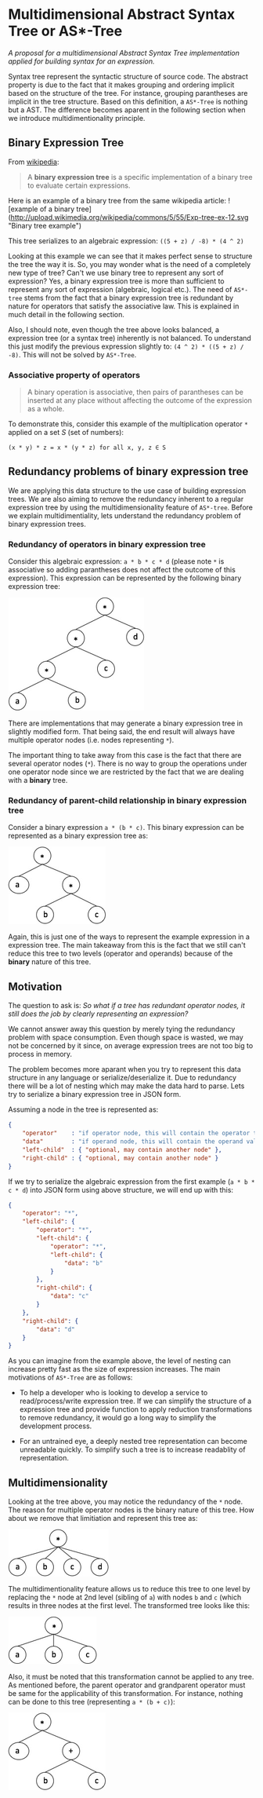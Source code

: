 Multidimensional Abstract Syntax Tree or AS*-Tree
=======

_A proposal for a multidimensional Abstract Syntax Tree implementation
applied for building syntax for an expression._

Syntax tree represent the syntactic structure of source code. The
abstract property is due to the fact that it makes grouping and ordering
implicit based on the structure of the tree. For instance, grouping
parantheses are implicit in the tree structure. Based on this
definition, a `AS*-Tree` is nothing but a AST. The difference becomes
aparent in the following section when we introduce multidimentionality
principle.

## Binary Expression Tree

From [wikipedia](http://en.wikipedia.org/wiki/Binary_expression_tree):

> A __binary expression tree__ is a specific implementation of a binary
> tree to evaluate certain expressions.

Here is an example of a binary tree from the same wikipedia article:
![example of a binary tree]
(http://upload.wikimedia.org/wikipedia/commons/5/55/Exp-tree-ex-12.svg
 "Binary tree example")

This tree serializes to an algebraic expression: 
`((5 + z) / -8) * (4 ^ 2)`

Looking at this example we can see that it makes perfect sense to
structure the tree the way it is. So, you may wonder what is the need of
a completely new type of tree? Can't we use binary tree to represent any
sort of expression? Yes, a binary expression tree is more than sufficient
to represent any sort of expression (algebraic, logical etc.). The need
of `AS*-tree` stems from the fact that a binary expression tree is
redundant by nature for operators that satisfy the associative law. This
is explained in much detail in the following section.

Also, I should note, even though the tree above looks balanced,
a expression tree (or a syntax tree) inherently is not balanced. To
understand this just modify the previous expression slightly to:
`(4 ^ 2) * ((5 + z) / -8)`. This will not be solved by `AS*-Tree`.


### Associative property of operators

> A binary operation is associative, then pairs of parantheses can be
> inserted at any place without affecting the outcome of the expression
> as a whole.

To demonstrate this, consider this example of the multiplication operator
`*` applied on a set _S_ (set of numbers):

```text
(x * y) * z = x * (y * z) for all x, y, z ∈ S
```

## Redundancy problems of binary expression tree

We are applying this data structure to the use case of building
expression trees. We are also aiming to remove the redundancy inherent
to a regular expression tree by using the multidimensionality feature of
`AS*-tree`. Before we explain multidimentiality, lets understand the
redundancy problem of binary expression trees.

### Redundancy of operators in binary expression tree

Consider this algebraic expression: `a * b * c * d` (please note `*` is
associative so adding parantheses does not affect the outcome of this
expression). This expression can be represented by the following binary
expression tree:

![Example of redundant binary expression tree](https://raw.githubusercontent.com/anshulverma/as-star-tree/master/images/redundant-binary-expression-tree.jpeg "Redundant nature of binary expression tree")

There are implementations that may generate a binary expression tree in
slightly modified form. That being said, the end result will always have
multiple operator nodes (i.e. nodes representing `*`).

The important thing to take away from this case is the fact that there
are several operator nodes (`*`). There is no way to group the
operations under one operator node since we are restricted by the fact
that we are dealing with a __binary__ tree.

### Redundancy of parent-child relationship in binary expression tree

Consider a binary expression `a * (b * c)`. This binary expression can
be represented as a binary expression tree as:

![Example of Parent-Child redundancy](https://raw.githubusercontent.com/anshulverma/as-star-tree/master/images/parent-child-redundancy.jpeg "Example of parent-child redundant expression tree")

Again, this is just one of the ways to represent the example expression
in a expression tree. The main takeaway from this is the fact that we
still can't reduce this tree to two levels (operator and operands)
because of the __binary__ nature of this tree.

## Motivation

The question to ask is: _So what if a tree has redundant operator nodes, it still does the job by
clearly representing an expression?_

We cannot answer away this question by merely tying the redundancy
problem with space consumption. Even though space is wasted, we may not
be concerned by it since, on average expression trees are not too big to
process in memory.

The problem becomes more aparant when you try to represent this data
structure in any language or serialize/deserialize it. Due to redundancy
there will be a lot of nesting which may make the data hard to parse.
Lets try to serialize a binary expression tree in JSON form.

Assuming a node in the tree is represented as:

````json
{
    "operator"    : "if operator node, this will contain the operator type",
    "data"        : "if operand node, this will contain the operand value",
    "left-child"  : { "optional, may contain another node" },
    "right-child" : { "optional, may contain another node" }
}
````

If we try to serialize the algebraic expression from the first example
(`a * b * c * d`) into JSON form using above structure, we will end up
with this:

````json
{
    "operator": "*",
    "left-child": {
        "operator": "*",
        "left-child": {
            "operator": "*",
            "left-child": {
                "data": "b"
            }
        },
        "right-child": {
            "data": "c"
        }
    },
    "right-child": {
        "data": "d"
    }
}
````

As you can imagine from the example above, the level of nesting can
increase pretty fast as the size of expression increases. The main
motivations of `AS*-Tree` are as follows:

- To help a developer who is looking to develop a service to
read/process/write expression tree. If we can simplify the structure of
a expression tree and provide function to apply reduction
transformations to remove redundancy, it would go a long way to simplify
the development process.

- For an untrained eye, a deeply nested tree representation can become
unreadable quickly. To simplify such a tree is to increase readablity of
representation.

## Multidimensionality

Looking at the tree above, you may notice the redundancy of the `*`
node. The reason for multiple operator nodes is the binary nature of
this tree. How about we remove that limitiation and represent this tree
as:

![Example of AS*-Tree](https://raw.githubusercontent.com/anshulverma/as-star-tree/master/images/optimized-as-star-tree.jpeg "Optimized AS*-Tree example")

The multidimentionality feature allows us to reduce this tree to one
level by replacing the `*` node at 2nd level (sibling of `a`) with nodes
`b` and `c` (which results in three nodes at the first level. The
transformed tree looks like this:

![Optimized Parent-Child AS*-Tree](https://raw.githubusercontent.com/anshulverma/as-star-tree/master/images/parent-child-optimized.jpeg "Example of Parent-Child redundancy reduction")

Also, it must be noted that this transformation cannot be applied to any
tree. As mentioned before, the parent operator and grandparent operator
must be same for the applicability of this transformation. For instance,
nothing can be done to this tree (representing `a * (b + c)`):

![Non reducable tree](https://raw.githubusercontent.com/anshulverma/as-star-tree/master/images/parent-child-non-redundancy.jpeg "Example of Non-Reducable binary expression tree")

